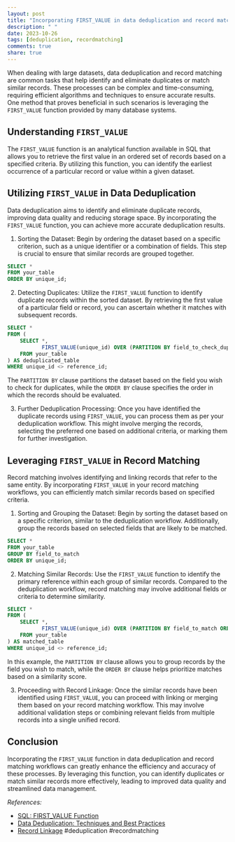 ```yaml
---
layout: post
title: "Incorporating FIRST_VALUE in data deduplication and record matching workflows"
description: " "
date: 2023-10-26
tags: [deduplication, recordmatching]
comments: true
share: true
---
```


When dealing with large datasets, data deduplication and record matching are common tasks that help identify and eliminate duplicates or match similar records. These processes can be complex and time-consuming, requiring efficient algorithms and techniques to ensure accurate results. One method that proves beneficial in such scenarios is leveraging the `FIRST_VALUE` function provided by many database systems.

## Understanding `FIRST_VALUE`

The `FIRST_VALUE` function is an analytical function available in SQL that allows you to retrieve the first value in an ordered set of records based on a specified criteria. By utilizing this function, you can identify the earliest occurrence of a particular record or value within a given dataset.

## Utilizing `FIRST_VALUE` in Data Deduplication

Data deduplication aims to identify and eliminate duplicate records, improving data quality and reducing storage space. By incorporating the `FIRST_VALUE` function, you can achieve more accurate deduplication results.

1. Sorting the Dataset: Begin by ordering the dataset based on a specific criterion, such as a unique identifier or a combination of fields. This step is crucial to ensure that similar records are grouped together.

```sql
SELECT *
FROM your_table
ORDER BY unique_id;
```

2. Detecting Duplicates: Utilize the `FIRST_VALUE` function to identify duplicate records within the sorted dataset. By retrieving the first value of a particular field or record, you can ascertain whether it matches with subsequent records.

```sql
SELECT *
FROM (
    SELECT *,
           FIRST_VALUE(unique_id) OVER (PARTITION BY field_to_check_duplicates ORDER BY unique_id) AS reference_id
    FROM your_table
) AS deduplicated_table
WHERE unique_id <> reference_id;
```

The `PARTITION BY` clause partitions the dataset based on the field you wish to check for duplicates, while the `ORDER BY` clause specifies the order in which the records should be evaluated.

3. Further Deduplication Processing: Once you have identified the duplicate records using `FIRST_VALUE`, you can process them as per your deduplication workflow. This might involve merging the records, selecting the preferred one based on additional criteria, or marking them for further investigation.

## Leveraging `FIRST_VALUE` in Record Matching

Record matching involves identifying and linking records that refer to the same entity. By incorporating `FIRST_VALUE` in your record matching workflows, you can efficiently match similar records based on specified criteria.

1. Sorting and Grouping the Dataset: Begin by sorting the dataset based on a specific criterion, similar to the deduplication workflow. Additionally, group the records based on selected fields that are likely to be matched.

```sql
SELECT *
FROM your_table
GROUP BY field_to_match
ORDER BY unique_id;
```

2. Matching Similar Records: Use the `FIRST_VALUE` function to identify the primary reference within each group of similar records. Compared to the deduplication workflow, record matching may involve additional fields or criteria to determine similarity.

```sql
SELECT *
FROM (
    SELECT *,
           FIRST_VALUE(unique_id) OVER (PARTITION BY field_to_match ORDER BY similarity_score DESC) AS reference_id
    FROM your_table
) AS matched_table
WHERE unique_id <> reference_id;
```

In this example, the `PARTITION BY` clause allows you to group records by the field you wish to match, while the `ORDER BY` clause helps prioritize matches based on a similarity score.

3. Proceeding with Record Linkage: Once the similar records have been identified using `FIRST_VALUE`, you can proceed with linking or merging them based on your record matching workflow. This may involve additional validation steps or combining relevant fields from multiple records into a single unified record.

## Conclusion

Incorporating the `FIRST_VALUE` function in data deduplication and record matching workflows can greatly enhance the efficiency and accuracy of these processes. By leveraging this function, you can identify duplicates or match similar records more effectively, leading to improved data quality and streamlined data management.

_References:_
- [SQL: FIRST_VALUE Function](https://docs.oracle.com/en/database/oracle/oracle-database/19/sqlrf/FIRST_VALUE.html)
- [Data Deduplication: Techniques and Best Practices](https://www.informatica.com/products/data-quality/data-deduplication.html)
- [Record Linkage](https://en.wikipedia.org/wiki/Record_linkage) #deduplication #recordmatching